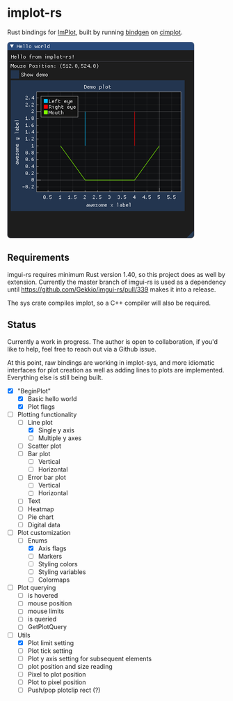 # implot-rs

Rust bindings for [ImPlot](https://github.com/epezent/implot), built by running
[bindgen](https://github.com/rust-lang/rust-bindgen) on [cimplot](https://github.com/cimgui/cimplot).

![demo](demo.png)

## Requirements
imgui-rs requires minimum Rust version 1.40, so this project does as well by extension.
Currently the master branch of imgui-rs is used as a dependency until 
https://github.com/Gekkio/imgui-rs/pull/339 makes it into a release.

The sys crate compiles implot, so a C++ compiler will also be required.

## Status
Currently a work in progress. The author is open to collaboration, if you'd like to 
help, feel free to reach out via a Github issue.

At this point, raw bindings are working in implot-sys, and more idiomatic interfaces
for plot creation as well as adding lines to plots are implemented. Everything else 
is still being built.

- [x] "BeginPlot"
  - [x] Basic hello world
  - [x] Plot flags
- [ ] Plotting functionality
  - [ ] Line plot
    - [x] Single y axis
    - [ ] Multiple y axes
  - [ ] Scatter plot
  - [ ] Bar plot
    - [ ] Vertical
    - [ ] Horizontal
  - [ ] Error bar plot
    - [ ] Vertical
    - [ ] Horizontal
  - [ ] Text
  - [ ] Heatmap
  - [ ] Pie chart
  - [ ] Digital data
- [ ] Plot customization
  - [ ] Enums
    - [x] Axis flags
    - [ ] Markers
    - [ ] Styling colors
    - [ ] Styling variables
    - [ ] Colormaps
- [ ] Plot querying 
  - [ ] is hovered
  - [ ] mouse position
  - [ ] mouse limits
  - [ ] is queried
  - [ ] GetPlotQuery
- [ ] Utils
  - [x] Plot limit setting
  - [ ] Plot tick setting
  - [ ] Plot y axis setting for subsequent elements
  - [ ] plot position and size reading
  - [ ] Pixel to plot position
  - [ ] Plot to pixel position
  - [ ] Push/pop plotclip rect (?)

